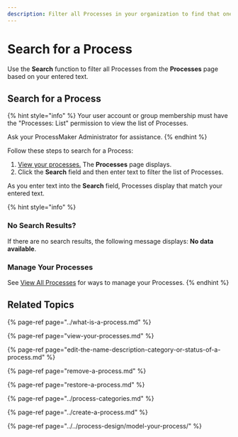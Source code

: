 ```yaml
---
description: Filter all Processes in your organization to find that one you need.
---
```


# Search for a Process

Use the **Search** function to filter all Processes from the **Processes** page based on your entered text.

## Search for a Process

{% hint style="info" %}
Your user account or group membership must have the "Processes: List" permission to view the list of Processes.

Ask your ProcessMaker Administrator for assistance.
{% endhint %}

Follow these steps to search for a Process:

1. [View your processes.](./#view-your-processes) The **Processes** page displays.
2. Click the **Search** field and then enter text to filter the list of Processes.

As you enter text into the **Search** field, Processes display that match your entered text.

{% hint style="info" %}
### No Search Results?

If there are no search results, the following message displays: **No data available**.

### Manage Your Processes

See [View All Processes](view-your-processes.md#manage-your-processes) for ways to manage your Processes.
{% endhint %}

## Related Topics

{% page-ref page="../what-is-a-process.md" %}

{% page-ref page="view-your-processes.md" %}

{% page-ref page="edit-the-name-description-category-or-status-of-a-process.md" %}

{% page-ref page="remove-a-process.md" %}

{% page-ref page="restore-a-process.md" %}

{% page-ref page="../process-categories.md" %}

{% page-ref page="../create-a-process.md" %}

{% page-ref page="../../process-design/model-your-process/" %}


